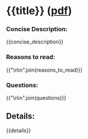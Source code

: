 
# {{title}} ([pdf]({{pdf_path}}))


### Concise Description:

{{concise_description}}

### Reasons to read:

{{"\n\n".join(reasons_to_read)}}

### Questions:

{{"\n\n".join(questions)}}

## Details:

{{details}}